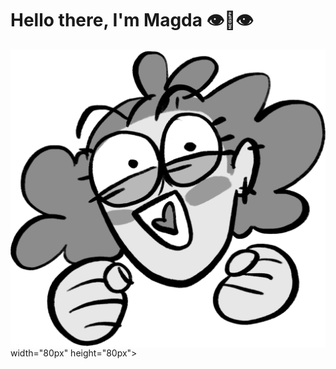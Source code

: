 ### 
<h1>Hello there, I'm Magda 👁️👄👁️</h1> 
<img src="MEE.png" align="right">width="80px" height="80px">


